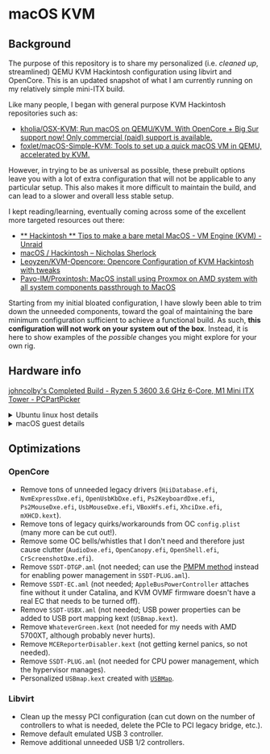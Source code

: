 # macOS KVM

## Background

The purpose of this repository is to share my personalized (i.e. *cleaned up*, streamlined) QEMU KVM Hackintosh configuration using libvirt and OpenCore. This is an updated snapshot of what I am currently running on my relatively simple mini-ITX build.

Like many people, I began with general purpose KVM Hackintosh repositories such as:

- [kholia/OSX-KVM: Run macOS on QEMU/KVM. With OpenCore + Big Sur support now! Only commercial (paid) support is available.](https://github.com/kholia/OSX-KVM)
- [foxlet/macOS-Simple-KVM: Tools to set up a quick macOS VM in QEMU, accelerated by KVM.](https://github.com/foxlet/macOS-Simple-KVM)

However, in trying to be as universal as possible, these prebuilt options leave you with a lot of extra configuration that will not be applicable to any particular setup. This also makes it more difficult to maintain the build, and can lead to a slower and overall less stable setup.

I kept reading/learning, eventually coming across some of the excellent more targeted resources out there:

- [** Hackintosh ** Tips to make a bare metal MacOS - VM Engine (KVM) - Unraid](https://forums.unraid.net/topic/84430-hackintosh-tips-to-make-a-bare-metal-macos/)
- [macOS / Hackintosh – Nicholas Sherlock](https://www.nicksherlock.com/category/macos/)
- [Leoyzen/KVM-Opencore: Opencore Configuration of KVM Hackintosh with tweaks](https://github.com/Leoyzen/KVM-Opencore)
- [Pavo-IM/Proxintosh: MacOS install using Proxmox on AMD system with all system components passthrough to MacOS](https://github.com/Pavo-IM/Proxintosh)

Starting from my initial bloated configuration, I have slowly been able to trim down the unneeded components, toward the goal of maintaining the bare minimum configuration sufficient to achieve a functional build. As such, **this configuration will not work on your system out of the box**. Instead, it is here to show examples of the *possible* changes you might explore for your own rig.

## Hardware info

[johncolby's Completed Build - Ryzen 5 3600 3.6 GHz 6-Core, M1 Mini ITX Tower - PCPartPicker](https://pcpartpicker.com/b/ZGn7YJ)

<details>
  <summary>Ubuntu linux host details</summary>

```
❯ inxi -Faz
System:    Kernel: 5.8.0-28-generic x86_64 bits: 64 compiler: N/A
           parameters: BOOT_IMAGE=/vmlinuz-5.8.0-28-generic root=/dev/mapper/vgubuntu-root ro quiet splash amd_iommu=on
           iommu=pt vt.handoff=7
           Console: tty 0 dm: GDM3 3.36.3 Distro: Ubuntu 20.04.1 LTS (Focal Fossa)
Machine:   Type: Desktop Mobo: Gigabyte model: B550I AORUS PRO AX v: x.x serial: <filter> UEFI: American Megatrends
           v: F11 date: 12/31/2020
CPU:       Topology: 6-Core model: AMD Ryzen 5 3600 bits: 64 type: MT MCP arch: Zen family: 17 (23) model-id: 71 (113)
           stepping: N/A microcode: 8701021 L2 cache: 3072 KiB
           flags: avx avx2 lm nx pae sse sse2 sse3 sse4_1 sse4_2 sse4a ssse3 svm bogomips: 86237
           Speed: 2467 MHz min/max: 2200/3600 MHz boost: enabled Core speeds (MHz): 1: 2762 2: 2478 3: 2195 4: 2195
           5: 1863 6: 2196 7: 2196 8: 2196 9: 2157 10: 2722 11: 1862 12: 2193
           Vulnerabilities: Type: itlb_multihit status: Not affected
           Type: l1tf status: Not affected
           Type: mds status: Not affected
           Type: meltdown status: Not affected
           Type: spec_store_bypass mitigation: Speculative Store Bypass disabled via prctl and seccomp
           Type: spectre_v1 mitigation: usercopy/swapgs barriers and __user pointer sanitization
           Type: spectre_v2 mitigation: Full AMD retpoline, IBPB: conditional, STIBP: conditional, RSB filling
           Type: srbds status: Not affected
           Type: tsx_async_abort status: Not affected
Graphics:  Device-1: Advanced Micro Devices [AMD/ATI] Navi 10 [Radeon RX 5600 OEM/5600 XT / 5700/5700 XT]
           vendor: Sapphire Limited driver: vfio-pci v: 0.2 bus ID: 0a:00.0 chip ID: 1002:731f
           Display: server: X.org 1.20.9 driver: ati,fbdev unloaded: modesetting,radeon,vesa tty: 124x8
           Message: Advanced graphics data unavailable in console. Try -G --display
Audio:     Device-1: Advanced Micro Devices [AMD/ATI] Navi 10 HDMI Audio driver: vfio-pci v: 0.2 bus ID: 0a:00.1
           chip ID: 1002:ab38
           Device-2: Advanced Micro Devices [AMD] Starship/Matisse HD Audio vendor: Gigabyte driver: vfio-pci v: 0.2
           bus ID: 0c:00.4 chip ID: 1022:1487
           Sound Server: ALSA v: k5.8.0-28-generic
Network:   Device-1: Broadcom and subsidiaries BCM4360 802.11ac Wireless Network Adapter vendor: Apple driver: vfio-pci
           v: 0.2 bus ID: 01:00.0 chip ID: 14e4:43a0
           Device-2: Realtek RTL8125 2.5GbE vendor: Gigabyte driver: r8125 v: 9.003.05-NAPI port: f000 bus ID: 06:00.0
           chip ID: 10ec:8125
           IF: eno1 state: up speed: 1000 Mbps duplex: full mac: <filter>
           Device-3: Intel Wi-Fi 6 AX200 driver: iwlwifi v: kernel port: f000 bus ID: 07:00.0 chip ID: 8086:2723
           IF: wlp7s0 state: down mac: <filter>
           IF-ID-1: br0 state: up speed: 1000 Mbps duplex: unknown mac: <filter>
           IF-ID-2: virbr0 state: down mac: <filter>
           IF-ID-3: virbr0-nic state: down mac: <filter>
           IF-ID-4: vnet0 state: unknown speed: 10 Mbps duplex: full mac: <filter>
Drives:    Local Storage: total: 931.51 GiB used: 649.87 GiB (69.8%)
           SMART Message: Required tool smartctl not installed. Check --recommends
           ID-1: /dev/nvme0n1 vendor: Samsung model: SSD 970 EVO Plus 1TB size: 931.51 GiB block size: physical: 512 B
           logical: 512 B speed: 31.6 Gb/s lanes: 4 serial: <filter> rev: 2B2QEXM7 scheme: GPT
Partition: ID-1: / raw size: 929.32 GiB size: 913.74 GiB (98.32%) used: 649.43 GiB (71.1%) fs: ext4 dev: /dev/dm-1
           ID-2: /boot raw size: 732.0 MiB size: 704.5 MiB (96.24%) used: 409.6 MiB (58.1%) fs: ext4 dev: /dev/nvme0n1p2
           ID-3: swap-1 size: 976.0 MiB used: 30.8 MiB (3.2%) fs: swap swappiness: 60 (default)
           cache pressure: 100 (default) dev: /dev/dm-2
Sensors:   System Temperatures: cpu: 45.4 C mobo: N/A
           Fan Speeds (RPM): N/A
Info:      Processes: 355 Uptime: 2h 42m Memory: 31.31 GiB used: 25.84 GiB (82.5%) Init: systemd v: 245 runlevel: 5
           target: graphical.target Compilers: gcc: 9.3.0 alt: 9 Shell: zsh v: 5.8 running in: tty 2 (SSH) inxi: 3.0.38
```
```
❯ for g in `find /sys/kernel/iommu_groups/* -maxdepth 0 -type d | sort -V`; do
    echo "IOMMU Group ${g##*/}:"
    for d in $g/devices/*; do
        echo -e "\t$(lspci -nns ${d##*/})"
    done;
done;
IOMMU Group 0:
  00:01.0 Host bridge [0600]: Advanced Micro Devices, Inc. [AMD] Starship/Matisse PCIe Dummy Host Bridge [1022:1482]
IOMMU Group 1:
  00:01.1 PCI bridge [0604]: Advanced Micro Devices, Inc. [AMD] Starship/Matisse GPP Bridge [1022:1483]
IOMMU Group 2:
  00:01.2 PCI bridge [0604]: Advanced Micro Devices, Inc. [AMD] Starship/Matisse GPP Bridge [1022:1483]
IOMMU Group 3:
  00:02.0 Host bridge [0600]: Advanced Micro Devices, Inc. [AMD] Starship/Matisse PCIe Dummy Host Bridge [1022:1482]
IOMMU Group 4:
  00:03.0 Host bridge [0600]: Advanced Micro Devices, Inc. [AMD] Starship/Matisse PCIe Dummy Host Bridge [1022:1482]
IOMMU Group 5:
  00:03.1 PCI bridge [0604]: Advanced Micro Devices, Inc. [AMD] Starship/Matisse GPP Bridge [1022:1483]
IOMMU Group 6:
  00:04.0 Host bridge [0600]: Advanced Micro Devices, Inc. [AMD] Starship/Matisse PCIe Dummy Host Bridge [1022:1482]
IOMMU Group 7:
  00:05.0 Host bridge [0600]: Advanced Micro Devices, Inc. [AMD] Starship/Matisse PCIe Dummy Host Bridge [1022:1482]
IOMMU Group 8:
  00:07.0 Host bridge [0600]: Advanced Micro Devices, Inc. [AMD] Starship/Matisse PCIe Dummy Host Bridge [1022:1482]
IOMMU Group 9:
  00:07.1 PCI bridge [0604]: Advanced Micro Devices, Inc. [AMD] Starship/Matisse Internal PCIe GPP Bridge 0 to bus[E:B] [1022:1484]
IOMMU Group 10:
  00:08.0 Host bridge [0600]: Advanced Micro Devices, Inc. [AMD] Starship/Matisse PCIe Dummy Host Bridge [1022:1482]
IOMMU Group 11:
  00:08.1 PCI bridge [0604]: Advanced Micro Devices, Inc. [AMD] Starship/Matisse Internal PCIe GPP Bridge 0 to bus[E:B] [1022:1484]
IOMMU Group 12:
  00:14.0 SMBus [0c05]: Advanced Micro Devices, Inc. [AMD] FCH SMBus Controller [1022:790b] (rev 61)
  00:14.3 ISA bridge [0601]: Advanced Micro Devices, Inc. [AMD] FCH LPC Bridge [1022:790e] (rev 51)
IOMMU Group 13:
  00:18.0 Host bridge [0600]: Advanced Micro Devices, Inc. [AMD] Matisse Device 24: Function 0 [1022:1440]
  00:18.1 Host bridge [0600]: Advanced Micro Devices, Inc. [AMD] Matisse Device 24: Function 1 [1022:1441]
  00:18.2 Host bridge [0600]: Advanced Micro Devices, Inc. [AMD] Matisse Device 24: Function 2 [1022:1442]
  00:18.3 Host bridge [0600]: Advanced Micro Devices, Inc. [AMD] Matisse Device 24: Function 3 [1022:1443]
  00:18.4 Host bridge [0600]: Advanced Micro Devices, Inc. [AMD] Matisse Device 24: Function 4 [1022:1444]
  00:18.5 Host bridge [0600]: Advanced Micro Devices, Inc. [AMD] Matisse Device 24: Function 5 [1022:1445]
  00:18.6 Host bridge [0600]: Advanced Micro Devices, Inc. [AMD] Matisse Device 24: Function 6 [1022:1446]
  00:18.7 Host bridge [0600]: Advanced Micro Devices, Inc. [AMD] Matisse Device 24: Function 7 [1022:1447]
IOMMU Group 14:
  01:00.0 Network controller [0280]: Broadcom Inc. and subsidiaries BCM4360 802.11ac Wireless Network Adapter [14e4:43a0] (rev 03)
IOMMU Group 15:
  02:00.0 USB controller [0c03]: Advanced Micro Devices, Inc. [AMD] Device [1022:43ee]
  02:00.1 SATA controller [0106]: Advanced Micro Devices, Inc. [AMD] Device [1022:43eb]
  02:00.2 PCI bridge [0604]: Advanced Micro Devices, Inc. [AMD] Device [1022:43e9]
  03:00.0 PCI bridge [0604]: Advanced Micro Devices, Inc. [AMD] Device [1022:43ea]
  03:04.0 PCI bridge [0604]: Advanced Micro Devices, Inc. [AMD] Device [1022:43ea]
  03:08.0 PCI bridge [0604]: Advanced Micro Devices, Inc. [AMD] Device [1022:43ea]
  03:09.0 PCI bridge [0604]: Advanced Micro Devices, Inc. [AMD] Device [1022:43ea]
  05:00.0 Non-Volatile memory controller [0108]: Samsung Electronics Co Ltd NVMe SSD Controller SM981/PM981/PM983 [144d:a808]
  06:00.0 Ethernet controller [0200]: Realtek Semiconductor Co., Ltd. RTL8125 2.5GbE Controller [10ec:8125] (rev 05)
  07:00.0 Network controller [0280]: Intel Corporation Wi-Fi 6 AX200 [8086:2723] (rev 1a)
IOMMU Group 16:
  08:00.0 PCI bridge [0604]: Advanced Micro Devices, Inc. [AMD/ATI] Navi 10 XL Upstream Port of PCI Express Switch [1002:1478] (rev c1)
IOMMU Group 17:
  09:00.0 PCI bridge [0604]: Advanced Micro Devices, Inc. [AMD/ATI] Navi 10 XL Downstream Port of PCI Express Switch [1002:1479]
IOMMU Group 18:
  0a:00.0 VGA compatible controller [0300]: Advanced Micro Devices, Inc. [AMD/ATI] Navi 10 [Radeon RX 5600 OEM/5600 XT / 5700/5700 XT] [1002:731f] (rev c1)
IOMMU Group 19:
  0a:00.1 Audio device [0403]: Advanced Micro Devices, Inc. [AMD/ATI] Navi 10 HDMI Audio [1002:ab38]
IOMMU Group 20:
  0b:00.0 Non-Essential Instrumentation [1300]: Advanced Micro Devices, Inc. [AMD] Starship/Matisse PCIe Dummy Function [1022:148a]
IOMMU Group 21:
  0c:00.0 Non-Essential Instrumentation [1300]: Advanced Micro Devices, Inc. [AMD] Starship/Matisse Reserved SPP [1022:1485]
IOMMU Group 22:
  0c:00.1 Encryption controller [1080]: Advanced Micro Devices, Inc. [AMD] Starship/Matisse Cryptographic Coprocessor PSPCPP [1022:1486]
IOMMU Group 23:
  0c:00.3 USB controller [0c03]: Advanced Micro Devices, Inc. [AMD] Matisse USB 3.0 Host Controller [1022:149c]
IOMMU Group 24:
  0c:00.4 Audio device [0403]: Advanced Micro Devices, Inc. [AMD] Starship/Matisse HD Audio Controller [1022:1487]
```
</details>

<details>
  <summary>macOS guest details</summary>

![Screen Shot 2021-04-05 at 8 24 09 PM](https://user-images.githubusercontent.com/473295/113655207-3c680e80-964e-11eb-9629-4ebd3df97f1a.png)
![Screen Shot 2021-04-05 at 8 24 34 PM](https://user-images.githubusercontent.com/473295/113655264-56a1ec80-964e-11eb-8350-791e9b84d1c8.png)
![Screen Shot 2021-04-05 at 8 27 41 PM](https://user-images.githubusercontent.com/473295/113655293-615c8180-964e-11eb-989d-7a631861a613.png)
</details>

## Optimizations 

### OpenCore

- Remove tons of unneeded legacy drivers (`HiiDatabase.efi`, `NvmExpressDxe.efi`, `OpenUsbKbDxe.efi`, `Ps2KeyboardDxe.efi`, `Ps2MouseDxe.efi`, `UsbMouseDxe.efi`, `VBoxHfs.efi`, `XhciDxe.efi`, `mXHCD.kext`).
- Remove tons of legacy quirks/workarounds from OC `config.plist` (many more can be cut out!).
- Remove some OC bells/whistles that I don't need and therefore just cause clutter (`AudioDxe.efi`, `OpenCanopy.efi`, `OpenShell.efi`, `CrScreenshotDxe.efi`).
- Remove `SSDT-DTGP.aml` (not needed; can use the [PMPM method](https://dortania.github.io/Getting-Started-With-ACPI/Universal/plug-methods/manual.html) instead for enabling power management in `SSDT-PLUG.aml`).
- Remove `SSDT-EC.aml` (not needed; `AppleBusPowerController` attaches fine without it under Catalina, and KVM OVMF firmware doesn't have a real EC that needs to be turned off).
- Remove `SSDT-USBX.aml` (not needed; USB power properties can be added to USB port mapping kext (`USBmap.kext`).
- Remove `WhateverGreen.kext` (not needed for my needs with AMD 5700XT, although probably never hurts).
- Remove `MCEReporterDisabler.kext` (not getting kernel panics, so not needed).
- Remove `SSDT-PLUG.aml` (not needed for CPU power management, which the hypervisor manages).
- Personalized `USBmap.kext` created with [`USBMap`](https://github.com/corpnewt/USBMap).

### Libvirt

- Clean up the messy PCI configuration (can cut down on the number of controllers to what is needed, delete the PCIe to PCI legacy bridge, etc.).
- Remove default emulated USB 3 controller.
- Remove additional unneeded USB 1/2 controllers.